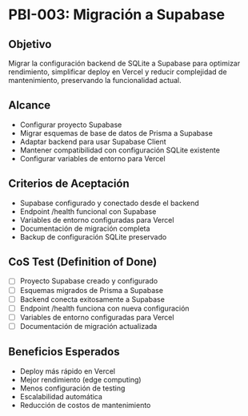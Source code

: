 # PBI-003: Migración a Supabase

## Objetivo
Migrar la configuración backend de SQLite a Supabase para optimizar rendimiento, simplificar deploy en Vercel y reducir complejidad de mantenimiento, preservando la funcionalidad actual.

## Alcance
- Configurar proyecto Supabase
- Migrar esquemas de base de datos de Prisma a Supabase
- Adaptar backend para usar Supabase Client
- Mantener compatibilidad con configuración SQLite existente
- Configurar variables de entorno para Vercel

## Criterios de Aceptación
- Supabase configurado y conectado desde el backend
- Endpoint /health funcional con Supabase
- Variables de entorno configuradas para Vercel
- Documentación de migración completa
- Backup de configuración SQLite preservado

## CoS Test (Definition of Done)
- [ ] Proyecto Supabase creado y configurado
- [ ] Esquemas migrados de Prisma a Supabase
- [ ] Backend conecta exitosamente a Supabase
- [ ] Endpoint /health funciona con nueva configuración
- [ ] Variables de entorno configuradas para Vercel
- [ ] Documentación de migración actualizada

## Beneficios Esperados
- Deploy más rápido en Vercel
- Mejor rendimiento (edge computing)
- Menos configuración de testing
- Escalabilidad automática
- Reducción de costos de mantenimiento
